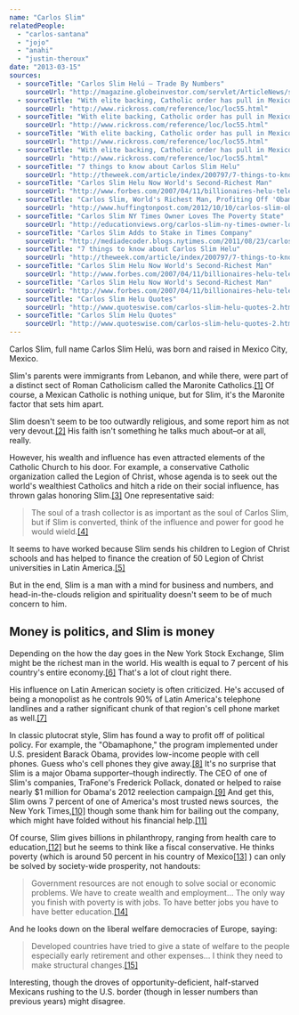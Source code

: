 ```yaml
---
name: "Carlos Slim"
relatedPeople:
  - "carlos-santana"
  - "jojo"
  - "anahi"
  - "justin-theroux"
date: "2013-03-15"
sources:
  - sourceTitle: "Carlos Slim Helú – Trade By Numbers"
    sourceUrl: "http://magazine.globeinvestor.com/servlet/ArticleNews/story/GIGOLD/20080325/wallentuck20325/GIGOLDMAG/news"
  - sourceTitle: "With elite backing, Catholic order has pull in Mexico"
    sourceUrl: "http://www.rickross.com/reference/loc/loc55.html"
  - sourceTitle: "With elite backing, Catholic order has pull in Mexico"
    sourceUrl: "http://www.rickross.com/reference/loc/loc55.html"
  - sourceTitle: "With elite backing, Catholic order has pull in Mexico"
    sourceUrl: "http://www.rickross.com/reference/loc/loc55.html"
  - sourceTitle: "With elite backing, Catholic order has pull in Mexico"
    sourceUrl: "http://www.rickross.com/reference/loc/loc55.html"
  - sourceTitle: "7 things to know about Carlos Slim Helu"
    sourceUrl: "http://theweek.com/article/index/200797/7-things-to-know-about-carlos-slim-helu"
  - sourceTitle: "Carlos Slim Helu Now World's Second-Richest Man"
    sourceUrl: "http://www.forbes.com/2007/04/11/billionaires-helu-telecom-biz-cz_hc_0411helu.html"
  - sourceTitle: "Carlos Slim, World's Richest Man, Profiting Off 'Obamaphones' Aimed At Helping The Poor."
    sourceUrl: "http://www.huffingtonpost.com/2012/10/10/carlos-slim-obamaphones_n_1955929.html"
  - sourceTitle: "Carlos Slim NY Times Owner Loves The Poverty State"
    sourceUrl: "http://educationviews.org/carlos-slim-ny-times-owner-loves-the-poverty-state/"
  - sourceTitle: "Carlos Slim Adds to Stake in Times Company"
    sourceUrl: "http://mediadecoder.blogs.nytimes.com/2011/08/23/carlos-slim-adds-to-stake-in-times-company/"
  - sourceTitle: "7 things to know about Carlos Slim Helu"
    sourceUrl: "http://theweek.com/article/index/200797/7-things-to-know-about-carlos-slim-helu"
  - sourceTitle: "Carlos Slim Helu Now World's Second-Richest Man"
    sourceUrl: "http://www.forbes.com/2007/04/11/billionaires-helu-telecom-biz-cz_hc_0411helu.html"
  - sourceTitle: "Carlos Slim Helu Now World's Second-Richest Man"
    sourceUrl: "http://www.forbes.com/2007/04/11/billionaires-helu-telecom-biz-cz_hc_0411helu.html"
  - sourceTitle: "Carlos Slim Helu Quotes"
    sourceUrl: "http://www.quoteswise.com/carlos-slim-helu-quotes-2.html"
  - sourceTitle: "Carlos Slim Helu Quotes"
    sourceUrl: "http://www.quoteswise.com/carlos-slim-helu-quotes-2.html"
---
```


Carlos Slim, full name Carlos Slim Helú, was born and raised in Mexico City, Mexico.

Slim's parents were immigrants from Lebanon, and while there, were part of a distinct sect of Roman Catholicism called the Maronite Catholics.<a class="source-citation" href="http://magazine.globeinvestor.com/servlet/ArticleNews/story/GIGOLD/20080325/wallentuck20325/GIGOLDMAG/news" title="Carlos Slim Helú – Trade By Numbers">[1]</a> Of course, a Mexican Catholic is nothing unique, but for Slim, it's the Maronite factor that sets him apart.

Slim doesn't seem to be too outwardly religious, and some report him as not very devout.<a class="source-citation" href="http://www.rickross.com/reference/loc/loc55.html" title="With elite backing, Catholic order has pull in Mexico">[2]</a> His faith isn't something he talks much about–or at all, really.

However, his wealth and influence has even attracted elements of the Catholic Church to his door. For example, a conservative Catholic organization called the Legion of Christ, whose agenda is to seek out the world's wealthiest Catholics and hitch a ride on their social influence, has thrown galas honoring Slim.<a class="source-citation" href="http://www.rickross.com/reference/loc/loc55.html" title="With elite backing, Catholic order has pull in Mexico">[3]</a> One representative said:

>The soul of a trash collector is as important as the soul of Carlos Slim, but if Slim is converted, think of the influence and power for good he would wield.<a class="source-citation" href="http://www.rickross.com/reference/loc/loc55.html" title="With elite backing, Catholic order has pull in Mexico">[4]</a>

It seems to have worked because Slim sends his children to Legion of Christ schools and has helped to finance the creation of 50 Legion of Christ universities in Latin America.<a class="source-citation" href="http://www.rickross.com/reference/loc/loc55.html" title="With elite backing, Catholic order has pull in Mexico">[5]</a>

But in the end, Slim is a man with a mind for business and numbers, and head-in-the-clouds religion and spirituality doesn't seem to be of much concern to him.


## Money is politics, and Slim is money

Depending on the how the day goes in the New York Stock Exchange, Slim might be the richest man in the world. His wealth is equal to 7 percent of his country's entire economy.<a class="source-citation" href="http://theweek.com/article/index/200797/7-things-to-know-about-carlos-slim-helu" title="7 things to know about Carlos Slim Helu">[6]</a> That's a lot of clout right there.

His influence on Latin American society is often criticized. He's accused of being a monopolist as he controls 90% of Latin America's telephone landlines and a rather significant chunk of that region's cell phone market as well.<a class="source-citation" href="http://www.forbes.com/2007/04/11/billionaires-helu-telecom-biz-cz_hc_0411helu.html" title="Carlos Slim Helu Now World&apos;s Second-Richest Man">[7]</a>

In classic plutocrat style, Slim has found a way to profit off of political policy. For example, the "Obamaphone," the program implemented under U.S. president Barack Obama, provides low-income people with cell phones. Guess who's cell phones they give away.<a class="source-citation" href="http://www.huffingtonpost.com/2012/10/10/carlos-slim-obamaphones_n_1955929.html" title="Carlos Slim, World&apos;s Richest Man, Profiting Off &apos;Obamaphones&apos; Aimed At Helping The Poor.">[8]</a> It's no surprise that Slim is a major Obama supporter–though indirectly. The CEO of one of Slim's companies, TraFone's Frederick Pollack, donated or helped to raise nearly $1 million for Obama's 2012 reelection campaign.<a class="source-citation" href="http://educationviews.org/carlos-slim-ny-times-owner-loves-the-poverty-state/" title="Carlos Slim NY Times Owner Loves The Poverty State">[9]</a> And get this, Slim owns 7 percent of one of America's most trusted news sources,  the New York Times,<a class="source-citation" href="http://mediadecoder.blogs.nytimes.com/2011/08/23/carlos-slim-adds-to-stake-in-times-company/" title="Carlos Slim Adds to Stake in Times Company">[10]</a> though some thank him for bailing out the company, which might have folded without his financial help.<a class="source-citation" href="http://theweek.com/article/index/200797/7-things-to-know-about-carlos-slim-helu" title="7 things to know about Carlos Slim Helu">[11]</a>

Of course, Slim gives billions in philanthropy, ranging from health care to education,<a class="source-citation" href="http://www.forbes.com/2007/04/11/billionaires-helu-telecom-biz-cz_hc_0411helu.html" title="Carlos Slim Helu Now World&apos;s Second-Richest Man">[12]</a> but he seems to think like a fiscal conservative. He thinks poverty (which is around 50 percent in his country of Mexico<a class="source-citation" href="http://www.forbes.com/2007/04/11/billionaires-helu-telecom-biz-cz_hc_0411helu.html" title="Carlos Slim Helu Now World&apos;s Second-Richest Man">[13]</a> ) can only be solved by society-wide prosperity, not handouts:

>Government resources are not enough to solve social or economic problems. We have to create wealth and employment… The only way you finish with poverty is with jobs. To have better jobs you have to have better education.<a class="source-citation" href="http://www.quoteswise.com/carlos-slim-helu-quotes-2.html" title="Carlos Slim Helu Quotes">[14]</a>

And he looks down on the liberal welfare democracies of Europe, saying:

>Developed countries have tried to give a state of welfare to the people especially early retirement and other expenses… I think they need to make structural changes.<a class="source-citation" href="http://www.quoteswise.com/carlos-slim-helu-quotes-2.html" title="Carlos Slim Helu Quotes">[15]</a>

Interesting, though the droves of opportunity-deficient, half-starved Mexicans rushing to the U.S. border (though in lesser numbers than previous years) might disagree. 
